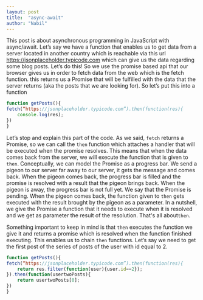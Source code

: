 ```yaml
---
layout: post
title:  "async-await"
author: "Nabil"
---
```


This post is about asynchronous programming in JavaScript with async/await. Let’s say we have a function that enables us to get data from a server located in another country which is reachable via this url https://jsonplaceholder.typicode.com which can give us the data regarding some blog posts. Let’s do this! So we use the promise based api that our browser gives us in order to fetch data from the web which is the fetch function. this returns us a Promise that will be fulfilled with the data that the server returns (aka the posts that we are looking for). So let’s put this into a function 

```javascript
function getPosts(){
fetch(“https://jsonplaceholder.typicode.com”).then(function(res){
	console.log(res);
})
}
```

Let’s stop and explain this part of the code. As we said, `fetch` returns a Promise, so we can call the `then` function which attaches a handler that will be executed when the promise resolves. This means that when the data comes back from the server, we will execute the function that is given to `then`. 
Conceptually, we can model the Promise as a progress bar. We send a pigeon to our server far away to our server, it gets the message and comes back. When the pigeon comes back, the progress bar is filled and the promise is resolved with a result that the pigeon brings back. When the pigeon is away, the progress bar is not full yet. We say that the Promise is pending.
When the pigeon comes back, the function given to `then` gets executed with the result brought by the pigeon as a parameter. In a nutshell, we give the Promise a function that it needs to execute when it is resolved and we get as parameter the result of the resolution. That's all about`then`. 

Something important to keep in mind is that `then` executes the function we give it and returns a promise which is resolved when the function finished executing. This enables us to chain `then` functions. 
Let’s say we need to get the first post of the series of posts of the user with id equal to 2.

```javascript
function getPosts(){
fetch(“https://jsonplaceholder.typicode.com”).then(function(res){
	return res.filter(function(user){user.id==2});
}).then(function(usertwoPosts){
	return usertwoPosts[0];
})
}
```

